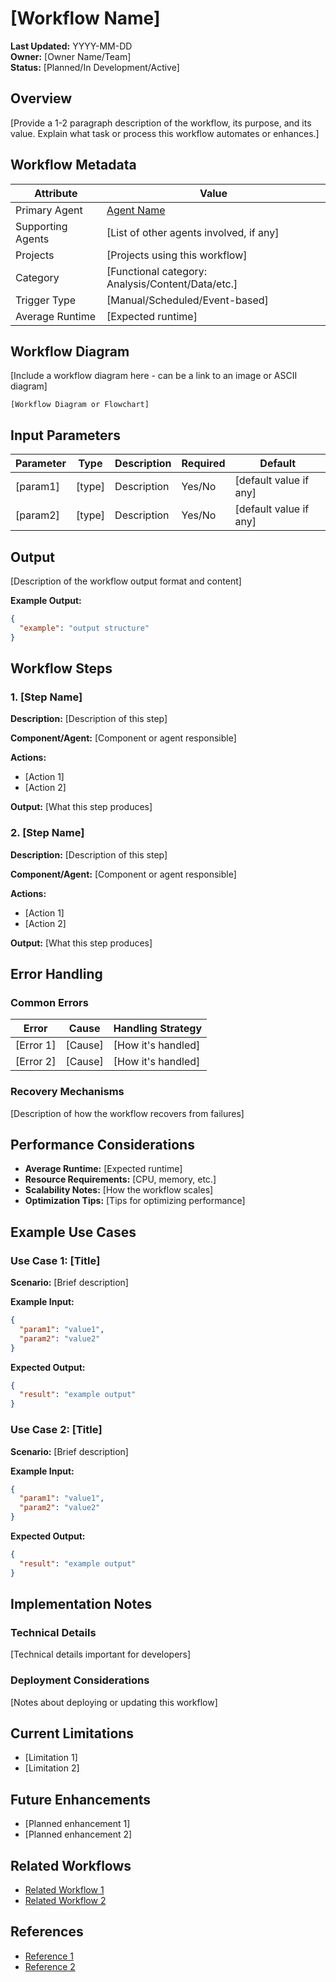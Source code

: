 # [Workflow Name]

**Last Updated:** YYYY-MM-DD  
**Owner:** [Owner Name/Team]  
**Status:** [Planned/In Development/Active]

## Overview

[Provide a 1-2 paragraph description of the workflow, its purpose, and its value. Explain what task or process this workflow automates or enhances.]

## Workflow Metadata

| Attribute | Value |
|-----------|-------|
| Primary Agent | [Agent Name](../../agents/[category]/[agent-name].md) |
| Supporting Agents | [List of other agents involved, if any] |
| Projects | [Projects using this workflow] |
| Category | [Functional category: Analysis/Content/Data/etc.] |
| Trigger Type | [Manual/Scheduled/Event-based] |
| Average Runtime | [Expected runtime] |

## Workflow Diagram

[Include a workflow diagram here - can be a link to an image or ASCII diagram]

```
[Workflow Diagram or Flowchart]
```

## Input Parameters

| Parameter | Type | Description | Required | Default |
|-----------|------|-------------|----------|---------|
| [param1] | [type] | Description | Yes/No | [default value if any] |
| [param2] | [type] | Description | Yes/No | [default value if any] |

## Output

[Description of the workflow output format and content]

**Example Output:**
```json
{
  "example": "output structure"
}
```

## Workflow Steps

### 1. [Step Name]

**Description:** [Description of this step]

**Component/Agent:** [Component or agent responsible]

**Actions:**
- [Action 1]
- [Action 2]

**Output:** [What this step produces]

### 2. [Step Name]

**Description:** [Description of this step]

**Component/Agent:** [Component or agent responsible]

**Actions:**
- [Action 1]
- [Action 2]

**Output:** [What this step produces]

## Error Handling

### Common Errors

| Error | Cause | Handling Strategy |
|-------|-------|-------------------|
| [Error 1] | [Cause] | [How it's handled] |
| [Error 2] | [Cause] | [How it's handled] |

### Recovery Mechanisms

[Description of how the workflow recovers from failures]

## Performance Considerations

- **Average Runtime:** [Expected runtime]
- **Resource Requirements:** [CPU, memory, etc.]
- **Scalability Notes:** [How the workflow scales]
- **Optimization Tips:** [Tips for optimizing performance]

## Example Use Cases

### Use Case 1: [Title]

**Scenario:** [Brief description]

**Example Input:**
```json
{
  "param1": "value1",
  "param2": "value2"
}
```

**Expected Output:**
```json
{
  "result": "example output"
}
```

### Use Case 2: [Title]

**Scenario:** [Brief description]

**Example Input:**
```json
{
  "param1": "value1",
  "param2": "value2"
}
```

**Expected Output:**
```json
{
  "result": "example output"
}
```

## Implementation Notes

### Technical Details

[Technical details important for developers]

### Deployment Considerations

[Notes about deploying or updating this workflow]

## Current Limitations

- [Limitation 1]
- [Limitation 2]

## Future Enhancements

- [Planned enhancement 1]
- [Planned enhancement 2]

## Related Workflows

- [Related Workflow 1](../by-agent/[agent-name]/[related-workflow-1].md)
- [Related Workflow 2](../by-agent/[agent-name]/[related-workflow-2].md)

## References

- [Reference 1](link-to-reference)
- [Reference 2](link-to-reference)